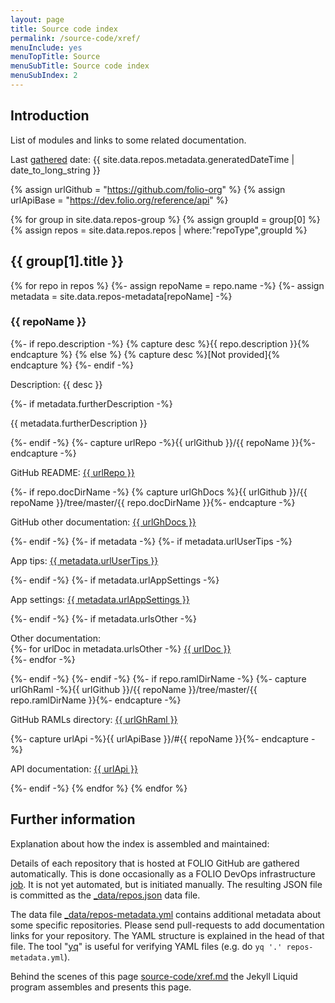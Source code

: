 ```yaml
---
layout: page
title: Source code index
permalink: /source-code/xref/
menuInclude: yes
menuTopTitle: Source
menuSubTitle: Source code index
menuSubIndex: 2
---
```


## Introduction

List of modules and links to some related documentation.

Last [gathered](#further-information) date:
{{ site.data.repos.metadata.generatedDateTime | date_to_long_string }}

{% assign urlGithub = "https://github.com/folio-org" %}
{% assign urlApiBase = "https://dev.folio.org/reference/api" %}

{% for group in site.data.repos-group %}
  {% assign groupId = group[0] %}
  {% assign repos = site.data.repos.repos | where:"repoType",groupId %}
  <h2 id="{{ groupId }}"> {{ group[1].title }} </h2>
  {% for repo in repos %}
    {%- assign repoName = repo.name -%}
    {%- assign metadata = site.data.repos-metadata[repoName] -%}
    <h3 id="{{ repoName }}"> {{ repoName }} </h3>
    {%- if repo.description -%}
      {% capture desc %}{{ repo.description }}{% endcapture %}
    {% else %}
      {% capture desc %}[Not provided]{% endcapture %}
    {%- endif -%}
    <p> Description: {{ desc }} </p>
    {%- if metadata.furtherDescription -%}
        <p> {{ metadata.furtherDescription }} </p>
    {%- endif -%}
    {%- capture urlRepo -%}{{ urlGithub }}/{{ repoName }}{%- endcapture -%}
    <p> GitHub README: <a href="{{ urlRepo }}">{{ urlRepo }}</a> </p>
    {%- if repo.docDirName -%}
      {% capture urlGhDocs %}{{ urlGithub }}/{{ repoName }}/tree/master/{{ repo.docDirName }}{%- endcapture -%}
      <p> GitHub other documentation: <a href="{{ urlGhDocs }}">{{ urlGhDocs }}</a> </p>
    {%- endif -%}
    {%- if metadata -%}
      {%- if metadata.urlUserTips -%}
        <p> App tips: <a href="{{ metadata.urlUserTips }}">{{ metadata.urlUserTips }}</a> </p>
      {%- endif -%}
      {%- if metadata.urlAppSettings -%}
        <p> App settings: <a href="{{ metadata.urlAppSettings }}">{{ metadata.urlAppSettings }}</a> </p>
      {%- endif -%}
      {%- if metadata.urlsOther -%}
        <p> Other documentation:<br/>
        {%- for urlDoc in metadata.urlsOther -%}
          <a href="{{ urlDoc }}">{{ urlDoc }}</a><br/>
        {%- endfor -%}
        </p>
      {%- endif -%}
    {%- endif -%}
    {%- if repo.ramlDirName -%}
      {%- capture urlGhRaml -%}{{ urlGithub }}/{{ repoName }}/tree/master/{{ repo.ramlDirName }}{%- endcapture -%}
      <p> GitHub RAMLs directory: <a href="{{ urlGhRaml }}">{{ urlGhRaml }}</a> </p>
      {%- capture urlApi -%}{{ urlApiBase }}/#{{ repoName }}{%- endcapture -%}
      <p> API documentation: <a href="{{ urlApi }}">{{ urlApi }}</a> </p>
    {%- endif -%}
  {% endfor %}
{% endfor %}

## Further information

Explanation about how the index is assembled and maintained:

Details of each repository that is hosted at FOLIO GitHub are gathered automatically.
This is done occasionally as a FOLIO DevOps infrastructure
[job](https://github.com/folio-org-priv/folio-infrastructure/tree/master/verify-repo-config).
It is not yet automated, but is initiated manually.
The resulting JSON file is committed as the
[\_data/repos.json](https://github.com/folio-org/folio-org.github.io/tree/master/_data/repos.json) data file.

The data file
[\_data/repos-metadata.yml](https://github.com/folio-org/folio-org.github.io/tree/master/_data/repos-metadata.yml)
contains additional metadata about some specific repositories.
Please send pull-requests to add documentation links for your repository.
The YAML structure is explained in the head of that file.
The tool "[yq](https://github.com/kislyuk/yq)" is useful for verifying YAML files (e.g. do `yq '.' repos-metadata.yml`).

Behind the scenes of this page
[source-code/xref.md](https://raw.githubusercontent.com/folio-org/folio-org.github.io/master/source-code/xref.md)
the Jekyll Liquid program assembles and presents this page.

